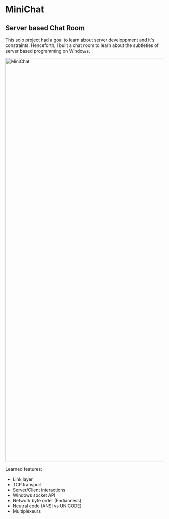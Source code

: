 # MiniChat
## Server based Chat Room

This solo project had a goal to learn about server developpment and it's constraints. Henceforth, I built a chat room to learn about the subtleties of server based programming on Windows. 

<img width="1280" alt="MiniChat" src="https://github.com/Lmao-Zedong24/MiniChat/assets/100137824/6abe90a2-1a75-4618-85be-d36865ac0d60">

Learned features:
* Link layer
* TCP transport
* Server/Client interactions
* Windows socket API
* Network byte order (Endianness)
* Neutral code (ANSI vs UNICODE)
* Multiplexeurs


